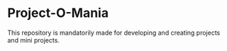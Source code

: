 # Project-O-Mania

This repository is mandatorily made for developing and creating projects and mini projects.
